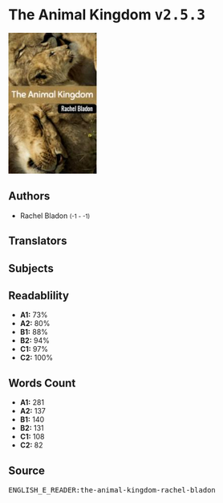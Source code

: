 # The Animal Kingdom <kbd>v2.5.3</kbd>

![](./cover.medium.jpg "")

## Authors


 - Rachel Bladon <small>(-1 - -1)</small>

## Translators



## Subjects



## Readablility


 - **A1:** 73%
 - **A2:** 80%
 - **B1:** 88%
 - **B2:** 94%
 - **C1:** 97%
 - **C2:** 100%

## Words Count


 - **A1:** 281
 - **A2:** 137
 - **B1:** 140
 - **B2:** 131
 - **C1:** 108
 - **C2:** 82

## Source


<kbd>ENGLISH_E_READER:the-animal-kingdom-rachel-bladon</kbd>
